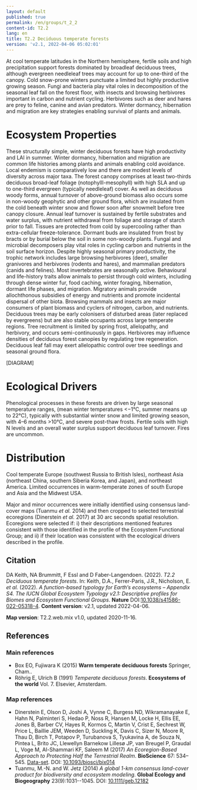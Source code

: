 ```yaml
---
layout: default
published: true
permalink: /en/groups/t_2_2
content-id: T2.2
lang: en
title: T2.2 Deciduous temperate forests
version: 'v2.1, 2022-04-06 05:02:01'
---
```


At cool temperate latitudes in the Northern hemisphere, fertile soils and high precipitation support forests dominated by broadleaf deciduous trees, although evergreen needleleaf trees may account for up to one-third of the canopy. Cold snow-prone winters punctuate a limited but highly productive growing season. Fungi and bacteria play vital roles in decomposition of the seasonal leaf fall on the forest floor, with insects and browsing herbivores important in carbon and nutrient cycling. Herbivores such as deer and hares are prey to feline, canine and avian predators. Winter dormancy, hibernation and migration are key strategies enabling survival of plants and animals.

# Ecosystem Properties
 
These structurally simple, winter deciduous forests have high productivity and LAI in summer. Winter dormancy, hibernation and migration are common life histories among plants and animals enabling cold avoidance. Local endemism is comparatively low and there are modest levels of diversity across major taxa. The forest canopy comprises at least two-thirds deciduous broad-leaf foliage (notophylll-mesophyll) with high SLA and up to one-third evergreen (typically needleleaf) cover. As well as deciduous woody forms, annual turnover of above-ground biomass also occurs some in non-woody geophytic and other ground flora, which are insulated from the cold beneath winter snow and flower soon after snowmelt before tree canopy closure. Annual leaf turnover is sustained by fertile substrates and water surplus, with nutrient withdrawal from foliage and storage of starch prior to fall. Tissues are protected from cold by supercooling rather than extra-cellular freeze-tolerance. Dormant buds are insulated from frost by bracts or by burial below the soil in some non-woody plants. Fungal and microbial decomposers play vital roles in cycling carbon and nutrients in the soil surface horizon. Despite highly seasonal primary productivity, the trophic network includes large browsing herbivores (deer), smaller granivores and herbivores (rodents and hares), and mammalian predators (canids and felines). Most invertebrates are seasonally active. Behavioural and life-history traits allow animals to persist through cold winters, including through dense winter fur, food caching, winter foraging, hibernation, dormant life phases, and migration. Migratory animals provide allochthonous subsidies of energy and nutrients and promote incidental dispersal of other biota. Browsing mammals and insects are major consumers of plant biomass and cyclers of nitrogen, carbon, and nutrients. Deciduous trees may be early colonisers of disturbed areas (later replaced by evergreens) but are also stable occupants across large temperate regions. Tree recruitment is limited by spring frost, allelopathy, and herbivory, and occurs semi-continuously in gaps. Herbivores may influence densities of deciduous forest canopies by regulating tree regeneration. Deciduous leaf fall may exert allelopathic control over tree seedlings and seasonal ground flora.

[DIAGRAM]

# Ecological Drivers
 
Phenological processes in these forests are driven by large seasonal temperature ranges, (mean winter temperatures <−1°C, summer means up to 22°C), typically with substantial winter snow and limited growing season, with 4–6 months >10°C, and severe post-thaw frosts. Fertile soils with high N levels and an overall water surplus support deciduous leaf turnover. Fires are uncommon.
 
# Distribution
 
Cool temperate Europe (southwest Russia to British Isles), northeast Asia (northeast China, southern Siberia Korea, and Japan), and northeast America. Limited occurrences in warm-temperate zones of south Europe and Asia and the Midwest USA.

Major and minor occurrences were initially identified using consensus land-cover maps (Tuanmu _et al._ 2014) and then cropped to selected terrestrial ecoregions (Dinerstein _et al._ 2017) at 30 arc seconds spatial resolution. Ecoregions were selected if: i) their descriptions mentioned features consistent with those identified in the profile of the Ecosystem Functional Group; and ii) if their location was consistent with the ecological drivers described in the profile.

## Citation

DA Keith, NA Brummitt, F Essl and D Faber-Langendoen. (2022). *T2.2 Deciduous temperate forests*. In: Keith, D.A., Ferrer-Paris, J.R., Nicholson, E. *et al.* (2022). *A function-based typology for Earth’s ecosystems – Appendix S4. The IUCN Global Ecosystem Typology v2.1: Descriptive profiles for Biomes and Ecosystem Functional Groups*. **Nature** DOI:[10.1038/s41586-022-05318-4](https://doi.org/10.1038/s41586-022-05318-4).
**Content version**: v2.1, updated 2022-04-06.

**Map version**: T2.2.web.mix v1.0, updated 2020-11-16.

## References

### Main references
* Box EO, Fujiwara K  (2015) **Warm temperate deciduous forests** Springer, Cham..
* Röhrig E, Ulrich B  (1991) *Temperate deciduous forests*. **Ecosystems of the world** Vol. 7. Elsevier, Amsterdam.

### Map references
* Dinerstein E, Olson D, Joshi A, Vynne C, Burgess ND, Wikramanayake E, Hahn N, Palminteri S, Hedao P, Noss R, Hansen M, Locke H, Ellis EE, Jones B, Barber CV, Hayes R, Kormos C, Martin V, Crist E, Sechrest W, Price L, Baillie JEM, Weeden D, Suckling K, Davis C, Sizer N, Moore R, Thau D, Birch T, Potapov P, Turubanova S, Tyukavina A, de Souza N, Pintea L, Brito JC, Llewellyn Barnekow Lillesø JP, van Breugel P, Graudal L, Voge M, Al-Shammari KF, Saleem M  (2017) *An Ecoregion-Based Approach to Protecting Half the Terrestrial Realm*. **BioScience** 67: 534–545. [Data-set](https://ecoregions2017.appspot.com/). DOI: [10.1093/biosci/bix014](http://doi.org/10.1093/biosci/bix014)
* Tuanmu, M.-N. and W. Jetz (2014) *A global 1-km consensus land-cover product for biodiversity and ecosystem modeling*. **Global Ecology and Biogeography** 23(9):1031--1045. DOI: [10.1111/geb.12182](http://doi.org/10.1111/geb.12182)
